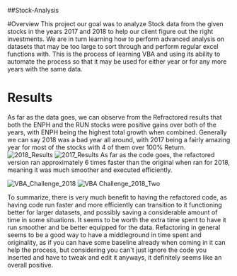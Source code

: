 ##Stock-Analysis

#Overview
This project our goal was to analyze Stock data from the given stocks in the years 2017 and 2018 to help our client figure out the right investments.
We are in turn learning how to perform advanced analysis on datasets that may be too large to sort through and perform regular excel functions with.
This is the process of learning VBA and using its ability to automate the process so that it may be used for either year or for any more years with the same data.

# Results
As far as the data goes, we can observe from the Refractored results that both the ENPH and the RUN stocks were positive gains over both of the years, with ENPH being the highest total growth when combined. Generally we can say 2018 was a bad year all around, with 2017 being a fairly amazing year for most of the stocks with 4 of them over 100% Return.
![2018_Results](https://user-images.githubusercontent.com/111708233/191862535-61745186-aaef-4b6d-80ca-9afef1007aff.png)
![2017_Results](https://user-images.githubusercontent.com/111708233/191862550-21e233df-c89d-48fb-a05f-460a4e231e87.png)
As far as the code goes, the refactored version ran approximately 6 times faster than the original when ran for 2018, meaning it was much smoother and executed efficiently.

![VBA_Challenge_2018](https://user-images.githubusercontent.com/111708233/191863084-e3f070b6-2179-4639-b841-383a4c1d2d96.png)
![VBA Challenge_2018_Two](https://user-images.githubusercontent.com/111708233/191863101-ab346f55-2ca3-43ea-b6ba-5bc6f2170e0b.png)

To summarize, there is very much benefit to having the refactored code, as having code run faster and more efficiently can transition to it functioning better for larger datasets, and possibly saving a considerable amount of time in some situations. It seems to be worth the extra time spent to have it run smoother and be better equipped for the data. Refactoring in general seems to be a good way to have a middleground in time spent and originality, as if you can have some baseline already when coming in it can help the process, but considering you can't just ignore the code you inserted and have to tweak and edit it anyways, it definitely seems like an overall positive.
